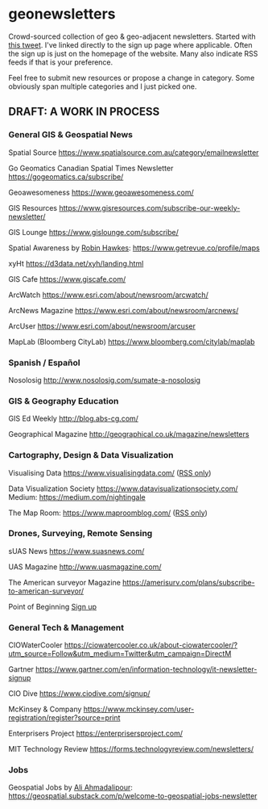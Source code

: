 # geonewsletters
Crowd-sourced collection of geo &amp; geo-adjacent newsletters. Started with [this tweet](https://twitter.com/KiriCarini/status/1309974962426376192).
I've linked directly to the sign up page where applicable. Often the sign up is just on the homepage of the website. Many also indicate RSS feeds if that is your preference. 

Feel free to submit new resources or propose a change in category. Some obviously span multiple categories and I just picked one.

## DRAFT: A WORK IN PROCESS

### General GIS & Geospatial News

Spatial Source https://www.spatialsource.com.au/category/emailnewsletter

Go Geomatics Canadian Spatial Times Newsletter https://gogeomatics.ca/subscribe/

Geoawesomeness https://www.geoawesomeness.com/

GIS Resources https://www.gisresources.com/subscribe-our-weekly-newsletter/

GIS Lounge https://www.gislounge.com/subscribe/

Spatial Awareness by [Robin Hawkes](https://twitter.com/robhawkes):  https://www.getrevue.co/profile/maps

xyHt https://d3data.net/xyh/landing.html

GIS Cafe https://www.giscafe.com/

ArcWatch https://www.esri.com/about/newsroom/arcwatch/

ArcNews Magazine https://www.esri.com/about/newsroom/arcnews/

ArcUser https://www.esri.com/about/newsroom/arcuser

MapLab (Bloomberg CityLab) https://www.bloomberg.com/citylab/maplab

### Spanish / Español

Nosolosig http://www.nosolosig.com/sumate-a-nosolosig

### GIS & Geography Education

GIS Ed Weekly http://blog.abs-cg.com/

Geographical Magazine http://geographical.co.uk/magazine/newsletters

### Cartography, Design & Data Visualization

Visualising Data https://www.visualisingdata.com/ ([RSS only](https://www.visualisingdata.com/feed/))

Data Visualization Society https://www.datavisualizationsociety.com/
Medium: https://medium.com/nightingale

The Map Room: https://www.maproomblog.com/ ([RSS only](http://feeds.feedburner.com/maproom))

### Drones, Surveying, Remote Sensing

sUAS News https://www.suasnews.com/

UAS Magazine http://www.uasmagazine.com/

The American surveyor Magazine https://amerisurv.com/plans/subscribe-to-american-surveyor/

Point of Beginning [Sign up](https://webforms.omeda.com/pob/r-paid.do?returnurl=https://www.pobonline.com/user/omeda&p=POBPAID&_ga=2.196656876.1199010476.1603422832-1558881755.1603422832)

### General Tech & Management

CIOWaterCooler https://ciowatercooler.co.uk/about-ciowatercooler/?utm_source=Follow&utm_medium=Twitter&utm_campaign=DirectM

Gartner https://www.gartner.com/en/information-technology/it-newsletter-signup

CIO Dive https://www.ciodive.com/signup/

McKinsey & Company https://www.mckinsey.com/user-registration/register?source=print

Enterprisers Project https://enterprisersproject.com/

MIT Technology Review https://forms.technologyreview.com/newsletters/

### Jobs

Geospatial Jobs by [Ali Ahmadalipour](https://twitter.com/hydroclimali):  https://geospatial.substack.com/p/welcome-to-geospatial-jobs-newsletter
